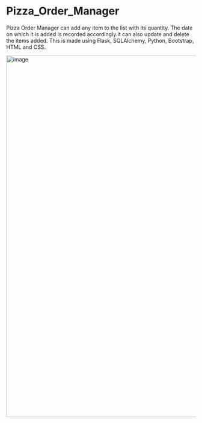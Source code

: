 # Pizza_Order_Manager

Pizza Order Manager can add any item to the list with its quantity. The date on which it is added is recorded accordingly.It can also update and delete the items added. This is made using Flask, SQLAlchemy, Python, Bootstrap, HTML and CSS.


<img width="960" alt="image" src="https://user-images.githubusercontent.com/62761795/146652527-2f3a4784-7175-41d6-804c-cbfe930303fb.png">
